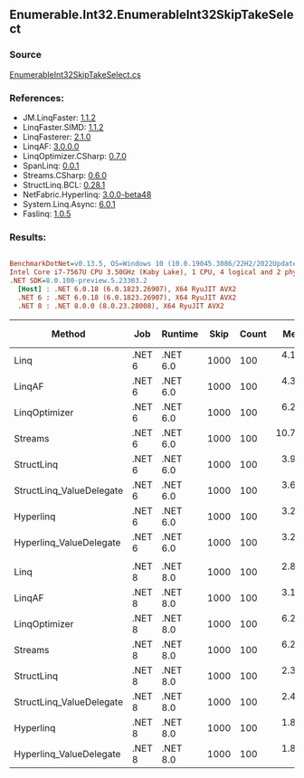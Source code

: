 ﻿## Enumerable.Int32.EnumerableInt32SkipTakeSelect

### Source
[EnumerableInt32SkipTakeSelect.cs](../LinqBenchmarks/Enumerable/Int32/EnumerableInt32SkipTakeSelect.cs)

### References:
- JM.LinqFaster: [1.1.2](https://www.nuget.org/packages/JM.LinqFaster/1.1.2)
- LinqFaster.SIMD: [1.1.2](https://www.nuget.org/packages/LinqFaster.SIMD/1.0.3)
- LinqFasterer: [2.1.0](https://www.nuget.org/packages/LinqFasterer/2.1.0)
- LinqAF: [3.0.0.0](https://www.nuget.org/packages/LinqAF/3.0.0.0)
- LinqOptimizer.CSharp: [0.7.0](https://www.nuget.org/packages/LinqOptimizer.CSharp/0.7.0)
- SpanLinq: [0.0.1](https://www.nuget.org/packages/SpanLinq/0.0.1)
- Streams.CSharp: [0.6.0](https://www.nuget.org/packages/Streams.CSharp/0.6.0)
- StructLinq.BCL: [0.28.1](https://www.nuget.org/packages/StructLinq/0.28.1)
- NetFabric.Hyperlinq: [3.0.0-beta48](https://www.nuget.org/packages/NetFabric.Hyperlinq/3.0.0-beta48)
- System.Linq.Async: [6.0.1](https://www.nuget.org/packages/System.Linq.Async/6.0.1)
- Faslinq: [1.0.5](https://www.nuget.org/packages/Faslinq/1.0.5)

### Results:
``` ini

BenchmarkDotNet=v0.13.5, OS=Windows 10 (10.0.19045.3086/22H2/2022Update)
Intel Core i7-7567U CPU 3.50GHz (Kaby Lake), 1 CPU, 4 logical and 2 physical cores
.NET SDK=8.0.100-preview.5.23303.2
  [Host] : .NET 6.0.18 (6.0.1823.26907), X64 RyuJIT AVX2
  .NET 6 : .NET 6.0.18 (6.0.1823.26907), X64 RyuJIT AVX2
  .NET 8 : .NET 8.0.0 (8.0.23.28008), X64 RyuJIT AVX2


```
|                   Method |    Job |  Runtime | Skip | Count |      Mean |     Error |    StdDev |    Median |        Ratio | RatioSD |   Gen0 | Allocated | Alloc Ratio |
|------------------------- |------- |--------- |----- |------ |----------:|----------:|----------:|----------:|-------------:|--------:|-------:|----------:|------------:|
|                     Linq | .NET 6 | .NET 6.0 | 1000 |   100 |  4.183 μs | 0.0462 μs | 0.0386 μs |  4.166 μs |     baseline |         | 0.0992 |     208 B |             |
|                   LinqAF | .NET 6 | .NET 6.0 | 1000 |   100 |  4.393 μs | 0.0197 μs | 0.0153 μs |  4.398 μs | 1.05x slower |   0.01x | 0.0153 |      40 B |  5.20x less |
|            LinqOptimizer | .NET 6 | .NET 6.0 | 1000 |   100 |  6.269 μs | 0.0383 μs | 0.0359 μs |  6.275 μs | 1.50x slower |   0.02x | 4.2419 |    8906 B | 42.82x more |
|                  Streams | .NET 6 | .NET 6.0 | 1000 |   100 | 10.745 μs | 0.1872 μs | 0.2080 μs | 10.667 μs | 2.57x slower |   0.05x | 0.4272 |     920 B |  4.42x more |
|               StructLinq | .NET 6 | .NET 6.0 | 1000 |   100 |  3.901 μs | 0.0737 μs | 0.0905 μs |  3.866 μs | 1.06x faster |   0.03x | 0.0610 |     128 B |  1.62x less |
| StructLinq_ValueDelegate | .NET 6 | .NET 6.0 | 1000 |   100 |  3.663 μs | 0.0428 μs | 0.0334 μs |  3.655 μs | 1.14x faster |   0.01x | 0.0153 |      40 B |  5.20x less |
|                Hyperlinq | .NET 6 | .NET 6.0 | 1000 |   100 |  3.298 μs | 0.0606 μs | 0.0622 μs |  3.274 μs | 1.27x faster |   0.03x | 0.0191 |      40 B |  5.20x less |
|  Hyperlinq_ValueDelegate | .NET 6 | .NET 6.0 | 1000 |   100 |  3.244 μs | 0.0635 μs | 0.1726 μs |  3.152 μs | 1.31x faster |   0.05x | 0.0191 |      40 B |  5.20x less |
|                          |        |          |      |       |           |           |           |           |              |         |        |           |             |
|                     Linq | .NET 8 | .NET 8.0 | 1000 |   100 |  2.890 μs | 0.0223 μs | 0.0186 μs |  2.883 μs |     baseline |         | 0.0992 |     208 B |             |
|                   LinqAF | .NET 8 | .NET 8.0 | 1000 |   100 |  3.198 μs | 0.0636 μs | 0.1314 μs |  3.130 μs | 1.13x slower |   0.05x | 0.0191 |      40 B |  5.20x less |
|            LinqOptimizer | .NET 8 | .NET 8.0 | 1000 |   100 |  6.264 μs | 0.1700 μs | 0.4932 μs |  5.990 μs | 2.16x slower |   0.15x | 4.2496 |    8905 B | 42.81x more |
|                  Streams | .NET 8 | .NET 8.0 | 1000 |   100 |  6.279 μs | 0.1487 μs | 0.4242 μs |  6.071 μs | 2.20x slower |   0.16x | 0.4349 |     920 B |  4.42x more |
|               StructLinq | .NET 8 | .NET 8.0 | 1000 |   100 |  2.351 μs | 0.0180 μs | 0.0150 μs |  2.348 μs | 1.23x faster |   0.01x | 0.0610 |     128 B |  1.62x less |
| StructLinq_ValueDelegate | .NET 8 | .NET 8.0 | 1000 |   100 |  2.494 μs | 0.0143 μs | 0.0119 μs |  2.492 μs | 1.16x faster |   0.01x | 0.0191 |      40 B |  5.20x less |
|                Hyperlinq | .NET 8 | .NET 8.0 | 1000 |   100 |  1.871 μs | 0.0160 μs | 0.0142 μs |  1.868 μs | 1.54x faster |   0.01x | 0.0191 |      40 B |  5.20x less |
|  Hyperlinq_ValueDelegate | .NET 8 | .NET 8.0 | 1000 |   100 |  1.888 μs | 0.0312 μs | 0.0260 μs |  1.880 μs | 1.53x faster |   0.02x | 0.0191 |      40 B |  5.20x less |
